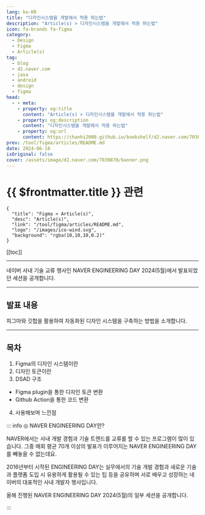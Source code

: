 ```yaml
---
lang: ko-KR
title: "디자인시스템을 개발에서 적용 하는법"
description: "Article(s) > 디자인시스템을 개발에서 적용 하는법"
icon: fa-brands fa-figma
category: 
  - Design
  - Figma
  - Article(s)
tag: 
  - blog
  - d2.naver.com
  - java
  - android
  - design
  - figma
head:  
  - - meta:
    - property: og:title
      content: "Article(s) > 디자인시스템을 개발에서 적용 하는법"
    - property: og:description
      content: "디자인시스템을 개발에서 적용 하는법"
    - property: og:url
      content: https://chanhi2000.github.io/bookshelf/d2.naver.com/7030870.html
prev: /tool/figma/articles/README.md
date: 2024-06-18
isOriginal: false
cover: /assets/image/d2.naver.com/7030870/banner.png
---
```


# {{ $frontmatter.title }} 관련

```component VPCard
{
  "title": "Figma > Article(s)",
  "desc": "Article(s)",
  "link": "/tool/figma/articles/README.md",
  "logo": "/images/ico-wind.svg",
  "background": "rgba(10,10,10,0.2)"
}
```

[[toc]]

---

<SiteInfo
  name="디자인시스템을 개발에서 적용 하는법 | NAVER D2"
  desc="디자인시스템을 개발에서 적용 하는법"
  url="https://d2.naver.com/helloworld/7030870"
  logo="/assets/image/d2.naver.com/favicon.ico"
  preview="/assets/image/d2.naver.com/7030870/banner.png"/>

네이버 사내 기술 교류 행사인 NAVER ENGINEERING DAY 2024(5월)에서 발표되었던 세션을 공개합니다.

<!-- 
https://tv.naver.com/embed/55467410?autoPlay=true
TODO: find Youtube
-->

---

## 발표 내용

피그마와 깃헙을 활용하여 자동화된 디자인 시스템을 구축하는 방법을 소개합니다.

---

## 목차

1. Figma의 디자인 시스템이란
2. 디자인 토큰이란
3. DSAD 구조
  - Figma plugin을 통한 디자인 토큰 변환
  - Github Action을 통한 코드 변환
4. 사용해보며 느낀점

::: info ◎ NAVER ENGINEERING DAY란?
  
NAVER에서는 사내 개발 경험과 기술 트렌드를 교류를 할 수 있는 프로그램이 많이 있습니다. 그중 매회 평균 70개 이상의 발표가 이루어지는 NAVER ENGINEERING DAY를 빼놓을 수 없는데요.

2016년부터 시작된 ENGINEERING DAY는 실무에서의 기술 개발 경험과 새로운 기술과 플랫폼 도입 시 유용하게 활용될 수 있는 팁 등을 공유하며 서로 배우고 성장하는 네이버의 대표적인 사내 개발자 행사입니다.

올해 진행된 NAVER ENGINEERING DAY 2024(5월)의 일부 세션을 공개합니다.

:::

